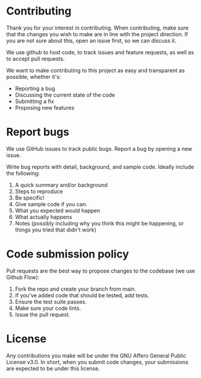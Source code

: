 # Contributing

Thank you for your interest in contributing. When contributing, make sure that the changes you wish to make are in line with the project direction. 
If you are not sure about this, open an issue first, so we can discuss it.

We use github to host code, to track issues and feature requests, as well as to accept pull requests.

We want to make contributing to this project as easy and transparent as possible, whether it's:

* Reporting a bug
* Discussing the current state of the code
* Submitting a fix
* Proposing new features

# Report bugs 
We use GitHub issues to track public bugs. Report a bug by opening a new issue.

Write bug reports with detail, background, and sample code. Ideally include the following:

1. A quick summary and/or background
2. Steps to reproduce
3. Be specific!
4. Give sample code if you can.
4. What you expected would happen
5. What actually happens
6. Notes (possibly including why you think this might be happening, or things you tried that didn't work)

# Code submission policy
 
Pull requests are the best way to propose changes to the codebase (we use Github Flow):

1. Fork the repo and create your branch from main.
2. If you've added code that should be tested, add tests.
3. Ensure the test suite passes.
4. Make sure your code lints.
5. Issue the pull request.

# License
Any contributions you make will be under the GNU Affero General Public License v3.0. In short, when you submit code changes, your submissions are expected to be under this license.  
